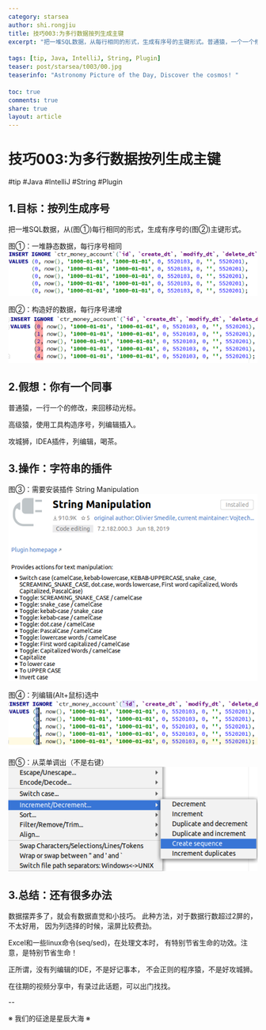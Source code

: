 ```yaml
---
category: starsea
author: shi.rongjiu
title: 技巧003:为多行数据按列生成主键
excerpt: "把一堆SQL数据，从每行相同的形式，生成有序号的主键形式。普通猿，一个一个修改，高级猿，使用工具构造序号，列编辑插入。"

tags: [tip, Java, IntelliJ, String, Plugin]
teaser: post/starsea/t003/00.jpg
teaserinfo: "Astronomy Picture of the Day, Discover the cosmos! "

toc: true
comments: true
share: true
layout: article
---
```



# 技巧003:为多行数据按列生成主键

#tip #Java #IntelliJ #String #Plugin

## 1.目标：按列生成序号

把一堆SQL数据，从(图①)每行相同的形式，生成有序号的(图②)主键形式。

图①：一堆静态数据，每行序号相同
<img src="/images/post/starsea/t003/01.png">

图②：构造好的数据，每行序号递增
<img src="/images/post/starsea/t003/02.png">

## 2.假想：你有一个同事

普通猿，一行一个的修改，来回移动光标。

高级猿，使用工具构造序号，列编辑插入。

攻城狮，IDEA插件，列编辑，喝茶。

## 3.操作：字符串的插件

图③：需要安装插件 String Manipulation
<img src="/images/post/starsea/t003/03.png">

图④：列编辑(Alt+鼠标)选中
<img src="/images/post/starsea/t003/04.png">

图⑤：从菜单调出（不是右键）
<img src="/images/post/starsea/t003/05.png">


## 3.总结：还有很多办法

数据摆弄多了，就会有数据直觉和小技巧。
此种方法，对于数据行数超过2屏的，不太好用，
因为列选择的时候，滚屏比较费劲。

Excel和一些linux命令(seq/sed)，在处理文本时，
有特别节省生命的功效。注意，是特别节省生命！

正所谓，没有列编辑的IDE，不是好记事本，
不会正则的程序猿，不是好攻城狮。

在往期的视频分享中，有录过此话题，可以出门找找。

--

※ 我们的征途是星辰大海 ※
